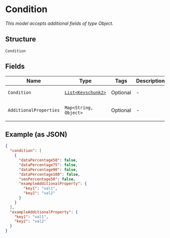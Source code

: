 
# Condition

*This model accepts additional fields of type Object.*

## Structure

`Condition`

## Fields

| Name | Type | Tags | Description | Getter | Setter |
|  --- | --- | --- | --- | --- | --- |
| `Condition` | [`List<Keyschunk2>`](../../doc/models/keyschunk-2.md) | Optional | - | List<Keyschunk2> getCondition() | setCondition(List<Keyschunk2> condition) |
| `AdditionalProperties` | `Map<String, Object>` | Optional | - | Object getAdditionalProperty(String key) | additionalProperty(String key, Object value) |

## Example (as JSON)

```json
{
  "condition": [
    {
      "dataPercentage50": false,
      "dataPercentage75": false,
      "dataPercentage90": false,
      "dataPercentage100": false,
      "smsPercentage50": false,
      "exampleAdditionalProperty": {
        "key1": "val1",
        "key2": "val2"
      }
    }
  ],
  "exampleAdditionalProperty": {
    "key1": "val1",
    "key2": "val2"
  }
}
```

